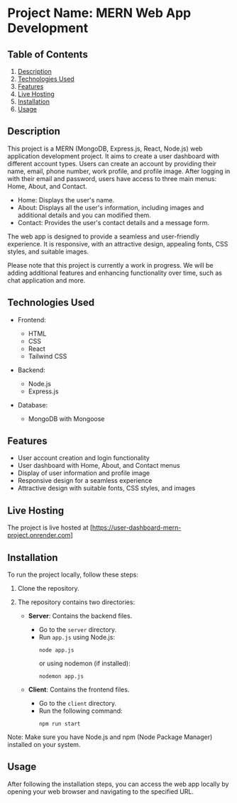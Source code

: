 # Project Name: MERN Web App Development

## Table of Contents

1. [Description](#description)
2. [Technologies Used](#technologies-used)
3. [Features](#features)
4. [Live Hosting](#live-hosting)
5. [Installation](#installation)
6. [Usage](#usage)

## Description

This project is a MERN (MongoDB, Express.js, React, Node.js) web application development project. It aims to create a user dashboard with different account types. Users can create an account by providing their name, email, phone number, work profile, and profile image. After logging in with their email and password, users have access to three main menus: Home, About, and Contact.

- Home: Displays the user's name.
- About: Displays all the user's information, including images and additional details and you can modified them.
- Contact: Provides the user's contact details and a message form.

The web app is designed to provide a seamless and user-friendly experience. It is responsive, with an attractive design, appealing fonts, CSS styles, and suitable images.

Please note that this project is currently a work in progress. We will be adding additional features and enhancing functionality over time, such as chat application and more.

## Technologies Used

- Frontend:
  - HTML
  - CSS
  - React
  - Tailwind CSS

- Backend:
  - Node.js
  - Express.js

- Database:
  - MongoDB with Mongoose

## Features

- User account creation and login functionality
- User dashboard with Home, About, and Contact menus
- Display of user information and profile image
- Responsive design for a seamless experience
- Attractive design with suitable fonts, CSS styles, and images

## Live Hosting

The project is live hosted at [https://user-dashboard-mern-project.onrender.com]

## Installation

To run the project locally, follow these steps:

1. Clone the repository.
2. The repository contains two directories:

   - **Server**: Contains the backend files.
     - Go to the `server` directory.
     - Run `app.js` using Node.js:
       ```
       node app.js
       ```
       or using nodemon (if installed):
       ```
       nodemon app.js
       ```

   - **Client**: Contains the frontend files.
     - Go to the `client` directory.
     - Run the following command:
       ```
       npm run start
       ```

Note: Make sure you have Node.js and npm (Node Package Manager) installed on your system.

## Usage

After following the installation steps, you can access the web app locally by opening your web browser and navigating to the specified URL.
